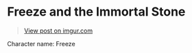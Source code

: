 # Freeze and the Immortal Stone
<blockquote class="imgur-embed-pub" lang="en" data-id="ZOtc8lj"><a href="//imgur.com/ZOtc8lj">View post on imgur.com</a></blockquote><script async src="//s.imgur.com/min/embed.js" charset="utf-8"></script>
<p> Character name: Freeze
